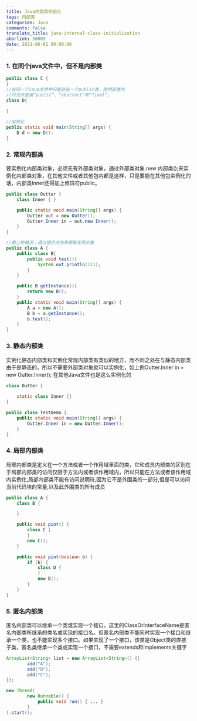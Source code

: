 ```yaml
---
title: Java内部类初始化
tags: 内部类
categories: Java
comments: false
translate_title: java-internal-class-initialization
abbrlink: 50009
date: 2021-06-01 00:00:00
---
```

### 1. 在同个java文件中，但不是内部类
```java
public class C {
}
//在同一个Java文件中只能存在一个public类，除内部类外
//只允许使用“public”、“abstract”和“final”。
class D{
    
}
```
```java
//实例化
public static void main(String[] args) {
    D d = new D();
}
```

### 2. 常规内部类
要实例化内部类对象，必须先有外部类对象，通过外部类对象.new 内部类();来实例化内部类对象，在其他文件或者其他包内都是这样，只是要能在其他包实例化的话，内部类Inner还得加上修饰符public。
```java
public class Outter {
    class Inner { }

    public static void main(String[] args) {
        Outter out = new Outter();
        Outter.Inner in = out.new Inner();
    }
}

//第二种情况：通过提供方法来获取实例对象
public class A {
    public class B{
        public void test(){
            System.out.println(111);
        }
    }

    public B getInstance(){
        return new B();
    }
    public static void main(String[] args) {
        A a = new A();
        B b = a.getInstance();
        b.test();
    }
}
```
### 3. 静态内部类
实例化静态内部类和实例化常规内部类有类似的地方，而不同之处在与静态内部类由于是静态的，所以不需要外部类对象就可以实例化，如上例Outter.Inner in = new Outter.Inner();
在其他Java文件也是这么实例化的
```java
class Outter {
    
    static class Inner {}
}

public class TestDemo {
    public static void main(String[] args) {
        Outter.Inner in = new Outter.Inner();
    }
}
```

### 4. 局部内部类
局部内部类是定义在一个方法或者一个作用域里面的类，它和成员内部类的区别在于局部内部类的访问仅限于方法内或者该作用域内，所以只能在方法或者该作用域内实例化,局部内部类不能有访问说明符,因为它不是外围类的一部分,但是可以访问当前代码块的常量,以及此外围类的所有成员
```java
public class A {
    class B {

    }

    public void pint() {
        class C {
        }
        new C();
    }

    public void pint(boolean b) {
        if (b) {
            class D {
            }
            new D();
        }
    }
}
```

### 5. 匿名内部类
匿名内部类可以继承一个类或实现一个接口，这里的ClassOrInterfaceName是匿名内部类所继承的类名或实现的接口名。但匿名内部类不能同时实现一个接口和继承一个类，也不能实现多个接口。如果实现了一个接口，该类是Object类的直接子类，匿名类继承一个类或实现一个接口，不需要extends和implements关键字
```java
ArrayList<String> list = new ArrayList<String>() {{
        add("A");
        add("B");
        add("C");
}};

new Thread(
        new Runnable() {
            public void run() { ... }
        }
).start();
```


